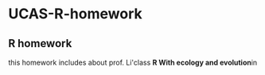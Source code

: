 # UCAS-R-homework
## R homework
this homework includes about prof. Li'class **R With ecology and evolution**in 

